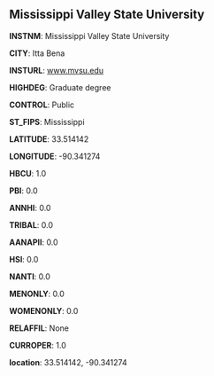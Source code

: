 
Mississippi Valley State University
---
**INSTNM**: Mississippi Valley State University

**CITY**: Itta Bena

**INSTURL**: www.mvsu.edu

**HIGHDEG**: Graduate degree

**CONTROL**: Public

**ST_FIPS**: Mississippi

**LATITUDE**: 33.514142

**LONGITUDE**: -90.341274

**HBCU**: 1.0

**PBI**: 0.0

**ANNHI**: 0.0

**TRIBAL**: 0.0

**AANAPII**: 0.0

**HSI**: 0.0

**NANTI**: 0.0

**MENONLY**: 0.0

**WOMENONLY**: 0.0

**RELAFFIL**: None

**CURROPER**: 1.0

**location**: 33.514142, -90.341274
